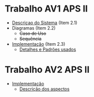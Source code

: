 # Trabalho AV1 APS II

- [Descriçao do Sistema](https://github.com/vinimdocarmo/aps2/blob/master/Descri%C3%A7%C3%A3o.md) (Item 2.1)
- Diagramas (Item 2.2)
  - ~~Caso de Uso~~
  - ~~Sequência~~
- [Implementação](https://github.com/vinimdocarmo/aps2/tree/master/src/com/company) (Item 2.3)
  - [Detalhes e Padrões usados](https://github.com/vinimdocarmo/aps2/blob/master/Padr%C3%B5es.md)
  
# Trabalho AV2 APS II

- [Implementação](#)
  - [Descrição dos aspectos](#)

